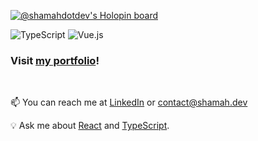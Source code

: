 

[![@shamahdotdev's Holopin board](https://holopin.io/api/user/board?user=shamahdotdev)](https://holopin.io/@shamahdotdev)

![TypeScript](https://img.shields.io/badge/typescript-%23007ACC.svg?style=for-the-badge&logo=typescript&logoColor=white) ![Vue.js](https://img.shields.io/badge/react-%2361DAFB.svg?&style=for-the-badge&logo=react&logoColor=black)

### Visit [my portfolio](https://shamah.dev)!

<br />

📫 You can reach me at [LinkedIn](https://www.linkedin.com/in/shamahdotdev/) or contact@shamah.dev 

💡 Ask me about [React](https://reactjs.org/) and [TypeScript](https://www.typescriptlang.org/).
